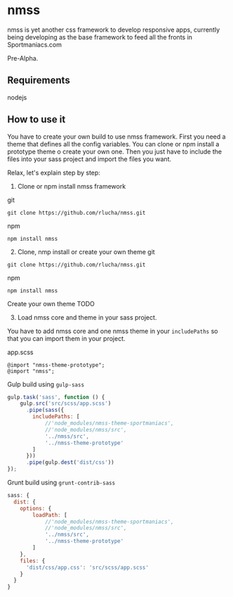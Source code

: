 # nmss
nmss is yet another css framework to develop responsive apps, currently being developing as the base framework to feed all the fronts in Sportmaniacs.com

Pre-Alpha.

## Requirements
  nodejs

## How to use it
You have to create your own build to use nmss framework. First you need a theme that defines all the config variables. You can clone or npm install a prototype theme o create your own one. Then you just have to include the files into your sass project and import the files you want.

Relax, let's explain step by step:

1. Clone or npm install nmss framework

git
```
git clone https://github.com/rlucha/nmss.git
```

npm
```
npm install nmss
```

2. Clone, nmp install or create your own theme
git
```
git clone https://github.com/rlucha/nmss.git
```

npm
```
npm install nmss
```

Create your own theme 
TODO

3. Load nmss core and theme in your sass project.

You have to add nmss core and one nmss theme in your `includePaths` so that you can import them in your project.

app.scss

```
@import "nmss-theme-prototype";
@import "nmss";
```


Gulp build using `gulp-sass`

```javascript
gulp.task('sass', function () {
    gulp.src('src/scss/app.scss')
      .pipe(sass({
        includePaths: [
            //'node_modules/nmss-theme-sportmaniacs',
            //'node_modules/nmss/src',
            '../nmss/src',
            '../nmss-theme-prototype'
        ]
      }))
      .pipe(gulp.dest('dist/css'))
});
```

Grunt build using `grunt-contrib-sass`

```javascript
sass: {
  dist: {
    options: {
        loadPath: [
            //'node_modules/nmss-theme-sportmaniacs',
            //'node_modules/nmss/src',
            '../nmss/src',
            '../nmss-theme-prototype'
        ]
    },
    files: {
      'dist/css/app.css': 'src/scss/app.scss'
    }
  }
}
```

